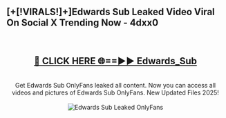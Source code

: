 <h2>[+[!VIRALS!]+]Edwards Sub Leaked Video Viral On Social X Trending Now - 4dxx0</h2>
<br>
<div align="center">
<h2><a href="https://libra.edu.pl?Edwards_Sub" rel="nofollow">🔴 CLICK HERE 🌐==►► Edwards_Sub</a></h2>
<br>
Get Edwards Sub OnlyFans leaked all content. Now you can access all videos and pictures of Edwards Sub OnlyFans. New Updated Files 2025!
<br>
<br>
<a href="https://libra.edu.pl?Edwards_Sub" rel="nofollow" data-target="animated-image.originalLink"><img src="https://i.ibb.co.com/WyWwxjT/player-gif2.gif" alt="Edwards Sub Leaked OnlyFans" style="max-width: 100%; display: inline-block;" data-target="animated-image.originalImage"></a>
</div>
<br>